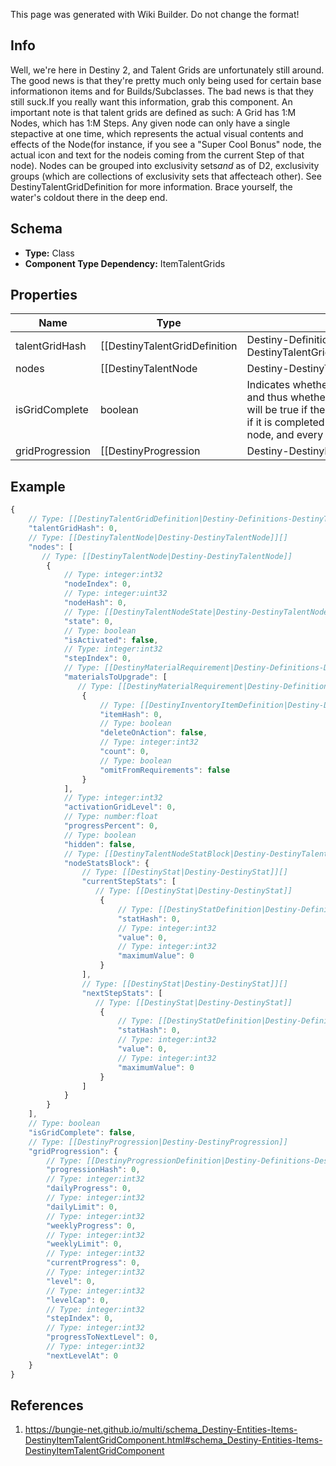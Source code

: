 <span class="wiki-builder">This page was generated with Wiki Builder. Do not change the format!</span>

## Info
Well, we're here in Destiny 2, and Talent Grids are unfortunately still around. The good news is that they're pretty much only being used for certain base informationon items and for Builds/Subclasses.  The bad news is that they still suck.If you really want this information, grab this component. An important note is that talent grids are defined as such: A Grid has 1:M Nodes, which has 1:M Steps. Any given node can only have a single stepactive at one time, which represents the actual visual contents and effects of the Node(for instance, if you see a &quot;Super Cool Bonus&quot; node, the actual icon and text for the nodeis coming from the current Step of that node). Nodes can be grouped into exclusivity sets*and* as of D2, exclusivity groups (which are collections of exclusivity sets that affecteach other). See DestinyTalentGridDefinition for more information.  Brace yourself, the water's coldout there in the deep end.

## Schema
* **Type:** Class
* **Component Type Dependency:** ItemTalentGrids

## Properties
Name | Type | Description
---- | ---- | -----------
talentGridHash | [[DestinyTalentGridDefinition|Destiny-Definitions-DestinyTalentGridDefinition]]:ManifestDefinition:integer:uint32 | Most items don't have useful talent grids anymore, but Builds in particular still do. You can use this hash to lookup the DestinyTalentGridDefinition attached to this item,which will be crucial for understanding the node values on the item.
nodes | [[DestinyTalentNode|Destiny-DestinyTalentNode]][] | Detailed information about the individual nodes in the talent grid. A node represents a single visual &quot;pip&quot; in the talent grid or Build detail view,though each node may have multiple &quot;steps&quot; which indicate the actual bonusesand visual representation of that node.
isGridComplete | boolean | Indicates whether the talent grid on this item is completed, and thus whether it should have a gold border around it. Only will be true if the item actually *has* a talent grid, and only then if it is completed (i.e. every exclusive sethas an activated node, and every non-exclusive set node has been activated)
gridProgression | [[DestinyProgression|Destiny-DestinyProgression]] | If the item has a progression, it will be detailed here.  A progressionmeans that the item can gain experience.  Thresholds of experience are what determineswhether and when a talent node can be activated.

## Example
```javascript
{
    // Type: [[DestinyTalentGridDefinition|Destiny-Definitions-DestinyTalentGridDefinition]]:ManifestDefinition:integer:uint32
    "talentGridHash": 0,
    // Type: [[DestinyTalentNode|Destiny-DestinyTalentNode]][]
    "nodes": [
       // Type: [[DestinyTalentNode|Destiny-DestinyTalentNode]]
        {
            // Type: integer:int32
            "nodeIndex": 0,
            // Type: integer:uint32
            "nodeHash": 0,
            // Type: [[DestinyTalentNodeState|Destiny-DestinyTalentNodeState]]:Enum
            "state": 0,
            // Type: boolean
            "isActivated": false,
            // Type: integer:int32
            "stepIndex": 0,
            // Type: [[DestinyMaterialRequirement|Destiny-Definitions-DestinyMaterialRequirement]]:Definition[]
            "materialsToUpgrade": [
               // Type: [[DestinyMaterialRequirement|Destiny-Definitions-DestinyMaterialRequirement]]:Definition
                {
                    // Type: [[DestinyInventoryItemDefinition|Destiny-Definitions-DestinyInventoryItemDefinition]]:ManifestDefinition:integer:uint32
                    "itemHash": 0,
                    // Type: boolean
                    "deleteOnAction": false,
                    // Type: integer:int32
                    "count": 0,
                    // Type: boolean
                    "omitFromRequirements": false
                }
            ],
            // Type: integer:int32
            "activationGridLevel": 0,
            // Type: number:float
            "progressPercent": 0,
            // Type: boolean
            "hidden": false,
            // Type: [[DestinyTalentNodeStatBlock|Destiny-DestinyTalentNodeStatBlock]]
            "nodeStatsBlock": {
                // Type: [[DestinyStat|Destiny-DestinyStat]][]
                "currentStepStats": [
                   // Type: [[DestinyStat|Destiny-DestinyStat]]
                    {
                        // Type: [[DestinyStatDefinition|Destiny-Definitions-DestinyStatDefinition]]:ManifestDefinition:integer:uint32
                        "statHash": 0,
                        // Type: integer:int32
                        "value": 0,
                        // Type: integer:int32
                        "maximumValue": 0
                    }
                ],
                // Type: [[DestinyStat|Destiny-DestinyStat]][]
                "nextStepStats": [
                   // Type: [[DestinyStat|Destiny-DestinyStat]]
                    {
                        // Type: [[DestinyStatDefinition|Destiny-Definitions-DestinyStatDefinition]]:ManifestDefinition:integer:uint32
                        "statHash": 0,
                        // Type: integer:int32
                        "value": 0,
                        // Type: integer:int32
                        "maximumValue": 0
                    }
                ]
            }
        }
    ],
    // Type: boolean
    "isGridComplete": false,
    // Type: [[DestinyProgression|Destiny-DestinyProgression]]
    "gridProgression": {
        // Type: [[DestinyProgressionDefinition|Destiny-Definitions-DestinyProgressionDefinition]]:ManifestDefinition:integer:uint32
        "progressionHash": 0,
        // Type: integer:int32
        "dailyProgress": 0,
        // Type: integer:int32
        "dailyLimit": 0,
        // Type: integer:int32
        "weeklyProgress": 0,
        // Type: integer:int32
        "weeklyLimit": 0,
        // Type: integer:int32
        "currentProgress": 0,
        // Type: integer:int32
        "level": 0,
        // Type: integer:int32
        "levelCap": 0,
        // Type: integer:int32
        "stepIndex": 0,
        // Type: integer:int32
        "progressToNextLevel": 0,
        // Type: integer:int32
        "nextLevelAt": 0
    }
}

```

## References
1. https://bungie-net.github.io/multi/schema_Destiny-Entities-Items-DestinyItemTalentGridComponent.html#schema_Destiny-Entities-Items-DestinyItemTalentGridComponent
